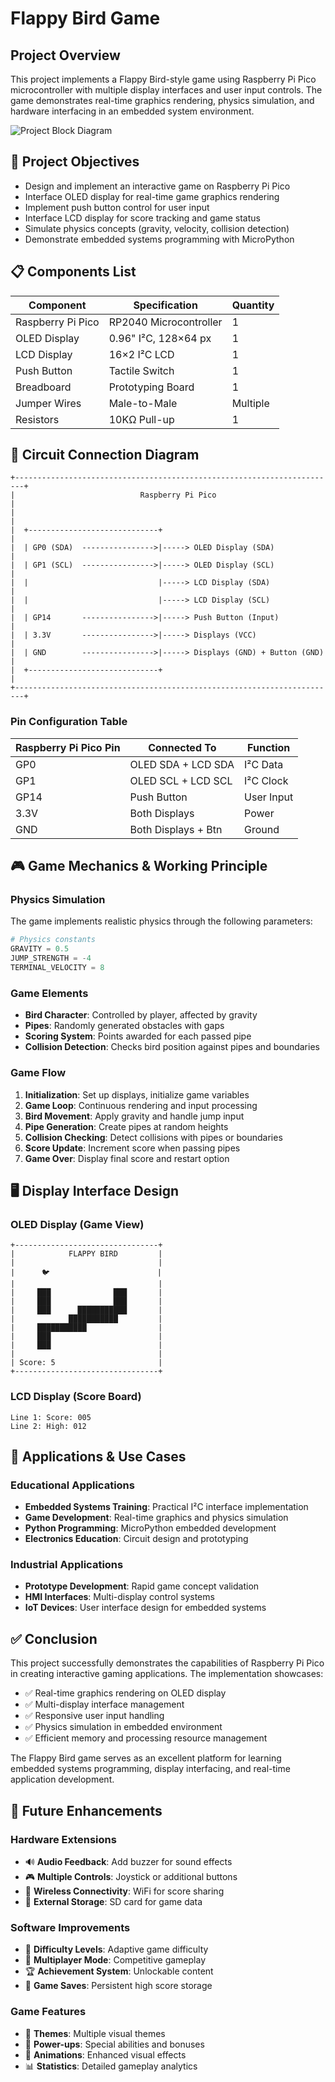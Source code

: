 # Flappy Bird Game 

## Project Overview
This project implements a Flappy Bird-style game using Raspberry Pi Pico microcontroller with multiple display interfaces and user input controls. The game demonstrates real-time graphics rendering, physics simulation, and hardware interfacing in an embedded system environment.

![Project Block Diagram](https://via.placeholder.com/600x300/4A6572/FFFFFF?text=Flappy+Bird+Game+Architecture)

## 🎯 Project Objectives
- Design and implement an interactive game on Raspberry Pi Pico
- Interface OLED display for real-time game graphics rendering
- Implement push button control for user input
- Interface LCD display for score tracking and game status
- Simulate physics concepts (gravity, velocity, collision detection)
- Demonstrate embedded systems programming with MicroPython

## 📋 Components List

| Component           | Specification           | Quantity |
|---------------------|------------------------|----------|
| Raspberry Pi Pico   | RP2040 Microcontroller | 1        |
| OLED Display        | 0.96" I²C, 128×64 px   | 1        |
| LCD Display         | 16×2 I²C LCD           | 1        |
| Push Button         | Tactile Switch         | 1        |
| Breadboard          | Prototyping Board      | 1        |
| Jumper Wires        | Male-to-Male           | Multiple |
| Resistors           | 10KΩ Pull-up           | 1        |

## 🔌 Circuit Connection Diagram

```
+------------------------------------------------------------------------+
|                            Raspberry Pi Pico                           |
|                                                                        |
|  +-----------------------------+                                      |
|  | GP0 (SDA)  ---------------->|-----> OLED Display (SDA)             |
|  | GP1 (SCL)  ---------------->|-----> OLED Display (SCL)             |
|  |                             |-----> LCD Display (SDA)              |
|  |                             |-----> LCD Display (SCL)              |
|  | GP14       ---------------->|-----> Push Button (Input)            |
|  | 3.3V       ---------------->|-----> Displays (VCC)                 |
|  | GND        ---------------->|-----> Displays (GND) + Button (GND)  |
|  +-----------------------------+                                      |
+------------------------------------------------------------------------+
```

### Pin Configuration Table
| Raspberry Pi Pico Pin | Connected To         | Function     |
|----------------------|----------------------|--------------|
| GP0                  | OLED SDA + LCD SDA   | I²C Data     |
| GP1                  | OLED SCL + LCD SCL   | I²C Clock    |
| GP14                 | Push Button          | User Input   |
| 3.3V                 | Both Displays        | Power        |
| GND                  | Both Displays + Btn  | Ground       |

## 🎮 Game Mechanics & Working Principle

### Physics Simulation
The game implements realistic physics through the following parameters:

```python
# Physics constants
GRAVITY = 0.5
JUMP_STRENGTH = -4
TERMINAL_VELOCITY = 8
```

### Game Elements
- **Bird Character**: Controlled by player, affected by gravity
- **Pipes**: Randomly generated obstacles with gaps
- **Scoring System**: Points awarded for each passed pipe
- **Collision Detection**: Checks bird position against pipes and boundaries

### Game Flow
1. **Initialization**: Set up displays, initialize game variables
2. **Game Loop**: Continuous rendering and input processing
3. **Bird Movement**: Apply gravity and handle jump input
4. **Pipe Generation**: Create pipes at random heights
5. **Collision Checking**: Detect collisions with pipes or boundaries
6. **Score Update**: Increment score when passing pipes
7. **Game Over**: Display final score and restart option



## 🖥️ Display Interface Design

### OLED Display (Game View)
```
+--------------------------------+
|            FLAPPY BIRD         |
|                                |
|      🐦                        |
|                                |
|     ███              ███       |
|     ███              ███       |
|     ███      ███████████       |
|            ███████████         |
|     ███████████                |
|     ███                        |
|     ███                        |
|                                |
| Score: 5                       |
+--------------------------------+
```

### LCD Display (Score Board)
```
Line 1: Score: 005
Line 2: High: 012
```

## 🚀 Applications & Use Cases

### Educational Applications
- **Embedded Systems Training**: Practical I²C interface implementation
- **Game Development**: Real-time graphics and physics simulation
- **Python Programming**: MicroPython embedded development
- **Electronics Education**: Circuit design and prototyping

### Industrial Applications
- **Prototype Development**: Rapid game concept validation
- **HMI Interfaces**: Multi-display control systems
- **IoT Devices**: User interface design for embedded systems


## ✅ Conclusion

This project successfully demonstrates the capabilities of Raspberry Pi Pico in creating interactive gaming applications. The implementation showcases:

- ✅ Real-time graphics rendering on OLED display
- ✅ Multi-display interface management
- ✅ Responsive user input handling
- ✅ Physics simulation in embedded environment
- ✅ Efficient memory and processing resource management

The Flappy Bird game serves as an excellent platform for learning embedded systems programming, display interfacing, and real-time application development.

## 🔮 Future Enhancements

### Hardware Extensions
- 🔊 **Audio Feedback**: Add buzzer for sound effects
- 🎮 **Multiple Controls**: Joystick or additional buttons
- 📡 **Wireless Connectivity**: WiFi for score sharing
- 💾 **External Storage**: SD card for game data

### Software Improvements
- 🎯 **Difficulty Levels**: Adaptive game difficulty
- 👥 **Multiplayer Mode**: Competitive gameplay
- 🏆 **Achievement System**: Unlockable content
- 🔄 **Game Saves**: Persistent high score storage

### Game Features
- 🌈 **Themes**: Multiple visual themes
- 💫 **Power-ups**: Special abilities and bonuses
- 🎨 **Animations**: Enhanced visual effects
- 📊 **Statistics**: Detailed gameplay analytics
      